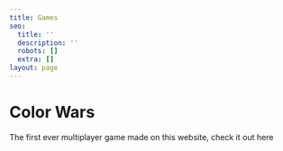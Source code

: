 ```yaml
---
title: Games
seo:
  title: ''
  description: ''
  robots: []
  extra: []
layout: page
---
```

# Color Wars

The first ever multiplayer game made on this website, check it out here
